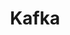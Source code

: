 ---
layout: tag-blog
title: Kafka
slug: kafka
category: devops
menu: false
order: 6
#header-img: '/img/kafka-logo.png'
---